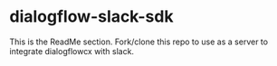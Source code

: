# dialogflow-slack-sdk
This is the ReadMe section. Fork/clone this repo to use as a server to integrate dialogflowcx with slack. 
